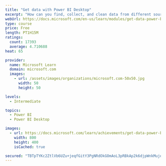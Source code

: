 ```yaml
---
title: "Get data with Power BI Desktop"
excerpt: "How can you find, collect, and clean data from different sources? Power BI is a tool for making sense of your data. You will learn tricks to make data-gathering easier."
webUrl: https://docs.microsoft.com/en-us/learn/modules/get-data-power-bi/
type: course
price: Free
length: PT1H15M
ratings:
  count: 17393
  average: 4.710688
heat: 65

provider:
  name: Microsoft Learn
  domain: microsoft.com
  images:
    - url: /assets/images/organizations/microsoft.com-50x50.jpg
      width: 50
      height: 50

levels:
  - Intermediate

topics:
  - Power BI
  - Power BI Desktop

images:
  - url: https://docs.microsoft.com/learn/achievements/get-data-power-bi-desktop-social.png
    width: 800
    height: 400
    isCached: true

secured: "TBTpTYKc2ZtlVb6UZu+jeqfGitY3PgNRdOkGOmAoL3pRBkAp2k6djpWnkMujoPjMuFedpvl+bMZvh8BEYonmke3JQDIIRe/cn8xy6EXFIBOLE8s0d8a72AbHMsACtVf2pDcUp7kZqouz9jBRZ6B7CrPE/wBMqcqv/Aj8PDRh7CfBC7cn27PfKVQkz0aLHMQR7GxgQqdk9oV5IT56uCK0jlu4cNcYGHQfpmcMRY/sBYbEmdf9BLyZQYThh/yW3WlJgI3ewoKlUycUcRfdUtRu1+RG2OVHXc5Rr89z80aU9Akz0HTLuGDPxo37CyZ2ZEjFYy8oBc+Hl4kv4F2m1t43x5rHMatMyIeRHOTNqZqkJ6+zCjLFBR6rN2uAlOeS858A7oeAzXM5KpY1wZWHfJ9HB1YrJl1Dk+MgxA0qwffl8Xl92AY0or9ZkLaAxOz7rD7T;/WXDw6AQ1uJLktUbU0ARDA=="
---
```


